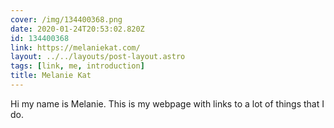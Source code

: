 ```yaml
---
cover: /img/134400368.png
date: 2020-01-24T20:53:02.820Z
id: 134400368
link: https://melaniekat.com/
layout: ../../layouts/post-layout.astro
tags: [link, me, introduction]
title: Melanie Kat
---
```


Hi my name is Melanie. This is my webpage with links to a lot of things that I do.

